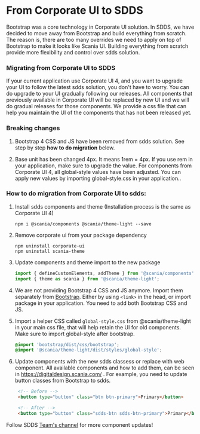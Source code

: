 # From Corporate UI to SDDS

Bootstrap was a core technology in Corporate UI solution. In SDDS, we have decided to move away from Bootstrap and build everything from scratch. The reason is, there are too many overrides we need to apply on top of Bootstrap to make it looks like Scania UI. Building everything from scratch provide more flexibility and control over sdds solution.

### Migrating from Corporate UI to SDDS

If your current application use Corporate UI 4, and you want to upgrade your UI to follow the latest sdds solution, you don't have to worry. You can do upgrade to your UI gradually following our releases. All components that previously available in Corporate UI will be replaced by new UI and we will do gradual releases for those components.
We provide a css file that can help you maintain the UI of the components that has not been released yet.

### Breaking changes

1. Bootstrap 4 CSS and JS have been removed from sdds solution. See step by step **how to do migration** below.

2. Base unit has been changed 4px. It means 1rem = 4px. If you use rem in your application, make sure to upgrade the value. For components from Corporate UI 4, all global-style values have been adjusted. You can apply new values by importing global-style.css in your application..

### How to do migration from Corporate UI to sdds:

1. Install sdds components and theme (Installation process is the same as Corporate UI 4)
   
   ```shell
   npm i @scania/components @scania/theme-light --save
   ```

2. Remove corporate ui from your package dependency

   ```shell
   npm uninstall corporate-ui
   npm uninstall scania-theme
   ```

3. Update components and theme import to the new package

   ```js
   import { defineCustomElements, addTheme } from '@scania/components';
   import { theme as scania } from '@scania/theme-light';
   ```

4. We are not providing Bootstrap 4 CSS and JS anymore. Import them separately from [Bootstrap](https://getbootstrap.com/docs/4.6/getting-started/introduction/). Either by using `<link>` in the head, or import package in your application. You need to add both Bootstrap CSS and JS.

5. Import a helper CSS called `global-style.css` from @scania/theme-light in your main css file, that will help retain the UI for old components. Make sure to import global-style after bootstrap.

   ```css
   @import 'bootstrap/dist/css/bootstrap';
   @import '@scania/theme-light/dist/styles/global-style';
   ```

6. Update components with the new sdds classess or replace with web component. All available components and how to add them, can be seen in https://digitaldesign.scania.com/ . For example, you need to update button classes from Bootstrap to sdds.

   ```html
    <!-- Before -->
    <button type="button" class="btn btn-primary">Primary</button>

    <!-- After -->
    <button type="button" class="sdds-btn sdds-btn-primary">Primary</button>

   ```

Follow SDDS [Team's channel](https://teams.microsoft.com/l/team/19%3a1257007a64d44c64954acca27a9d4b46%40thread.skype/conversations?groupId=79f9bfeb-73e2-424d-9477-b236191ece5e&tenantId=3bc062e4-ac9d-4c17-b4dd-3aad637ff1ac) for more component updates!




